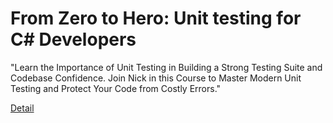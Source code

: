 # From Zero to Hero: Unit testing for C# Developers

"Learn the Importance of Unit Testing in Building a Strong Testing Suite and Codebase Confidence. Join Nick in this Course to Master Modern Unit Testing and Protect Your Code from Costly Errors." 

[Detail](https://eduitfree.com/courses/from-zero-to-hero-unit-testing-for-c-developers)